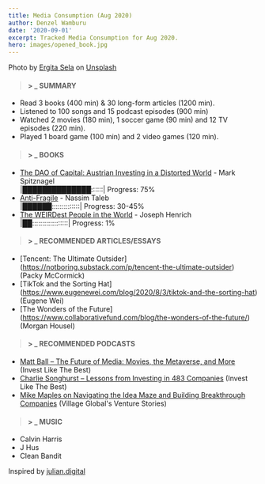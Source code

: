 ```yaml
---
title: Media Consumption (Aug 2020)
author: Denzel Wamburu
date: '2020-09-01'
excerpt: Tracked Media Consumption for Aug 2020.
hero: images/opened_book.jpg
---
```

Photo by <a href="https://unsplash.com/@gitsela?utm_source=unsplash&amp;utm_medium=referral&amp;utm_content=creditCopyText">Ergita Sela</a> on <a href="https://unsplash.com/s/photos/books?utm_source=unsplash&amp;utm_medium=referral&amp;utm_content=creditCopyText">Unsplash</a>

> #### **> _ SUMMARY**

* Read 3 books (400 min) & 30 long-form articles  (1200 min).
* Listened to 100 songs and 15 podcast episodes (900 min)
* Watched 2 movies (180 min), 1 soccer game (90 min) and 12 TV episodes (220 min).
* Played 1 board game (100 min) and 2 video games (120 min).

> #### **> _ BOOKS**
*  [The DAO of Capital: Austrian Investing in a Distorted World](https://www.goodreads.com/book/show/16599562-the-dao-of-capital) -  Mark Spitznagel <br/>
  |██████████████::::::| Progress: 75%
*  [Anti-Fragile](https://www.goodreads.com/book/show/13530973-antifragile) - Nassim Taleb <br/>
 |██████::::::::::::::| Progress: 30-45%
*  [The WEIRDest People in the World](https://www.goodreads.com/book/show/13530973-antifragile) - Joseph Henrich <br/>
 |██::::::::::::::::::| Progress: 1%
> #### **> _ RECOMMENDED ARTICLES/ESSAYS**
* [Tencent: The Ultimate Outsider] (https://notboring.substack.com/p/tencent-the-ultimate-outsider) (Packy McCormick)
* [TikTok and the Sorting Hat] (https://www.eugenewei.com/blog/2020/8/3/tiktok-and-the-sorting-hat) (Eugene Wei)
* [The Wonders of the Future] (https://www.collaborativefund.com/blog/the-wonders-of-the-future/) (Morgan Housel)
> #### **> _ RECOMMENDED PODCASTS**
* [Matt Ball – The Future of Media: Movies, the Metaverse, and More](http://investorfieldguide.com/matt-ball-the-future-of-media-movies-the-metaverse-and-more-invest-like-the-best-ep-185/) (Invest Like The Best)
* [Charlie Songhurst – Lessons from Investing in 483 Companies](http://investorfieldguide.com/songhurst/) (Invest Like The Best)
* [Mike Maples on Navigating the Idea Maze and Building Breakthrough Companies](https://soundcloud.com/venturestories/mike-maples-on-navigating-the) (Village Global's Venture Stories)
> #### **> _ MUSIC**
* Calvin Harris
* J Hus
* Clean Bandit

Inspired by [julian.digital](https://julian.digital/)
